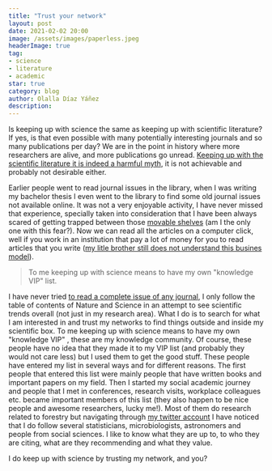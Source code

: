 ```yaml
---
title: "Trust your network"
layout: post
date: 2021-02-02 20:00
image: /assets/images/paperless.jpeg
headerImage: true
tag:
- science
- literature
- academic
star: true
category: blog
author: Olalla Díaz Yáñez
description: 
---
```


Is keeping up with science the same as keeping up with scientific literature? If yes, is that even possible with many potentially interesting journals and so many publications per day? We are in the point in history where more researchers are alive, and more publications go unread. [Keeping up with the scientific literature it is indeed  a harmful myth](https://twitter.com/markus_eichhorn/status/1350753390356287488?s=21), it is not achievable and probably not desirable either.

Earlier people went to read journal issues in the library,  when I was writing my bachelor thesis I even went to the library to find some old journal issues not available online. It was not a very enjoyable activity, I have never missed that experience, specially taken into consideration that I have been always scared of getting trapped between those [movable shelves](https://gph.is/2JH6P5a)  (am I the only one with this fear?). Now we can read all the articles on a computer click, well if you work in an institution that pay a lot of money for you to read articles that you write ([my litle brother still does not understand this busines model](https://twitter.com/Olalla/status/934871614675701760)). 

> 
>
> To me keeping up with science means to have my own "knowledge VIP" list.
>
> 

I have never tried [to read a complete  issue of any journal](http://gph.is/1QhHSfU), I only follow the table of contents of Nature and Science in an attempt to see scientific trends overall (not just in my research area). What I do is to search for what I am interested in and trust my networks to find things outside and inside my scientific box. To me keeping up with science means to have my own "knowledge VIP" , these are my knowledge community. Of course, these people have no idea that they made it to my VIP list (and probably they would not care less) but I used them to get the good stuff. These people have entered my list in several ways and for different reasons. The first people that entered this list were mainly people that have written books and important papers on my field. Then I started my social academic journey and people that I met in conferences, research visits, workplace colleagues etc. became important members of this list (they also happen to be nice people and awesome researchers, lucky me!). Most of them do research related to forestry but navigating through [my twitter account](https://twitter.com/Olalla) I have noticed that I do follow several statisticians, microbiologists, astronomers and people from social sciences. I like to know what they are up to, to who they are citing, what are they recommending and what they value. 

I do keep up with science by trusting my network, and you?







